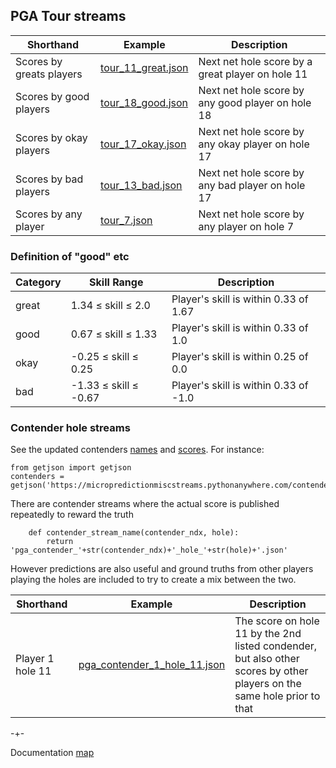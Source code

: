 ## PGA Tour streams


| Shorthand             | Example                                                                                                | Description                                      |
|-------------------------|--------------------------------------------------------------------------------------------------------|--------------------------------------------------|
| Scores by greats players   | [tour_11_great.json](https://www.microprediction.org/stream_dashboard.html?stream=tour_11_great)          | Next net hole score by a great player on hole 11     |
| Scores by good players  | [tour_18_good.json](https://www.microprediction.org/stream_dashboard.html?stream=tour_18_good)     | Next net hole score by any good player on hole 18|
| Scores by okay players   | [tour_17_okay.json](https://www.microprediction.org/stream_dashboard.html?stream=tour_17_okay)      | Next net hole score by any okay player on hole 17 |
| Scores by bad players   | [tour_13_bad.json](https://www.microprediction.org/stream_dashboard.html?stream=tour_13_bad)      | Next net hole score by any bad player on hole 17 |
| Scores by any player   | [tour_7.json](https://www.microprediction.org/stream_dashboard.html?stream=tour_7)      | Next net hole score by any player on hole 7 |



### Definition of "good" etc

| Category | Skill Range                           | Description                                          |
|----------|---------------------------------------|------------------------------------------------------|
| great    | 1.34 ≤ skill ≤ 2.0                    | Player's skill is within 0.33 of 1.67                |
| good     | 0.67 ≤ skill ≤ 1.33                   | Player's skill is within 0.33 of 1.0                 |
| okay     | -0.25 ≤ skill ≤ 0.25                  | Player's skill is within 0.25 of 0.0                 |
| bad      | -1.33 ≤ skill ≤ -0.67                 | Player's skill is within 0.33 of -1.0                |


### Contender hole streams

See the updated contenders [names](https://micropredictionmiscstreams.pythonanywhere.com/contenders/names) and [scores](https://micropredictionmiscstreams.pythonanywhere.com/contenders/scores). For instance:

    from getjson import getjson
    contenders = getjson('https://micropredictionmiscstreams.pythonanywhere.com/contenders/name')
    
There are contender streams where the actual score is published repeatedly to reward the truth    

        def contender_stream_name(contender_ndx, hole):
            return 'pga_contender_'+str(contender_ndx)+'_hole_'+str(hole)+'.json'

However predictions are also useful and ground truths from other players playing the holes are included to try to create a mix between
the two. 


| Shorthand             | Example                                                                                                | Description                                      |
|-------------------------|--------------------------------------------------------------------------------------------------------|--------------------------------------------------|
| Player 1 hole 11   | [pga_contender_1_hole_11.json](https://www.microprediction.org/stream_dashboard.html?stream=pga_contender_1_hole_11)          | The score on hole 11 by the 2nd listed condender, but also other scores by other players on the same hole prior to that    |







-+- 

Documentation [map](https://microprediction.github.io/microprediction/map.html)
 
  



